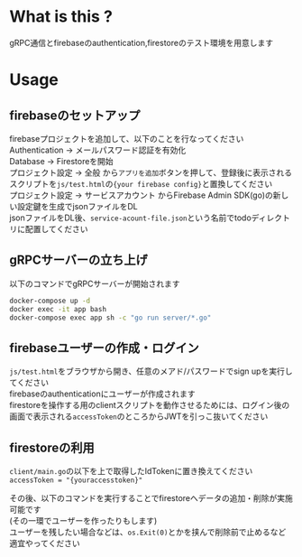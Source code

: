 # What is this ?
gRPC通信とfirebaseのauthentication,firestoreのテスト環境を用意します

# Usage
## firebaseのセットアップ
firebaseプロジェクトを追加して、以下のことを行なってください
Authentication -> メールパスワード認証を有効化  
Database -> Firestoreを開始  
プロジェクト設定 -> 全般 から`アプリを追加`ボタンを押して、登録後に表示されるスクリプトを`js/test.html`の`{your firebase config}`と置換してください  
プロジェクト設定 -> サービスアカウント からFirebase Admin SDK(go)の新しい設定鍵を生成でjsonファイルをDL  
jsonファイルをDL後、`service-acount-file.json`という名前でtodoディレクトリに配置してください

## gRPCサーバーの立ち上げ
以下のコマンドでgRPCサーバーが開始されます
```bash
docker-compose up -d
docker exec -it app bash
docker-compose exec app sh -c "go run server/*.go"
```
## firebaseユーザーの作成・ログイン
`js/test.html`をブラウザから開き、任意のメアド/パスワードでsign upを実行してください  
firebaseのauthenticationにユーザーが作成されます  
firestoreを操作する用のclientスクリプトを動作させるためには、ログイン後の画面で表示される`accessToken`のところからJWTを引っこ抜いてください  

## firestoreの利用
`client/main.go`の以下を上で取得したIdTokenに置き換えてください
```accessToken = "{youraccesstoken}"```

その後、以下のコマンドを実行することでfirestoreへデータの追加・削除が実施可能です  
(その一環でユーザーを作ったりもします)  
ユーザーを残したい場合などは、`os.Exit(0)`とかを挟んで削除前で止めるなど適宜やってください